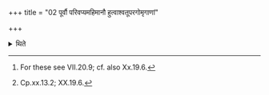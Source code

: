 +++
title = "02 पूर्वौ परिवप्यमहिमानौ हुत्वाश्वतूपरगोमृगाणां"

+++

<details><summary>थिते</summary>

2. Having offered the first Parivapya[^1] and the libation of the Mahiman-scoop, having cut (the portions from) the omenta of the horse, the hornless goat and the Gomr̥ga, (the Adhvaryu) gives orders.[^2]  

[^1]: For these see VII.20.9; cf. also Xx.19.6.  

[^2]: Cp.xx.13.2; XX.19.6.  
</details>
